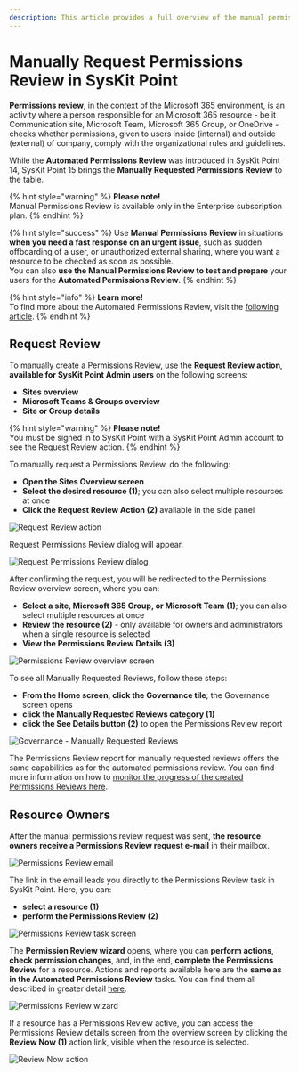 ```yaml
---
description: This article provides a full overview of the manual permissions review process in SysKit Point.
---
```


# Manually Request Permissions Review in SysKit Point

**Permissions review**, in the context of the Microsoft 365 environment, is an activity where a person responsible for an Microsoft 365 resource - be it Communication site, Microsoft Team, Microsoft 365 Group, or OneDrive - checks whether permissions, given to users inside \(internal\) and outside \(external\) of company, comply with the organizational rules and guidelines.

While the **Automated Permissions Review** was introduced in SysKit Point 14, SysKit Point 15 brings the **Manually Requested Permissions Review** to the table.

{% hint style="warning" %}
**Please note!**  
Manual Permissions Review is available only in the Enterprise subscription plan.
{% endhint %}

{% hint style="success" %}
Use **Manual Permissions Review** in situations **when you need a fast response on an urgent issue**, such as sudden offboarding of a user, or unauthorized external sharing, where you want a resource to be checked as soon as possible.  
You can also **use the Manual Permissions Review to test and prepare** your users for the **Automated Permissions Review**.
{% endhint %}

{% hint style="info" %}
**Learn more!**  
To find more about the Automated Permissions Review, visit the [following article](permissions-review.md).
{% endhint %}

## Request Review

To manually create a Permissions Review, use the **Request Review action**, **available for SysKit Point Admin users** on the following screens:

* **Sites overview**
* **Microsoft Teams & Groups overview**
* **Site or Group details**

{% hint style="warning" %}
**Please note!**  
You must be signed in to SysKit Point with a SysKit Point Admin account to see the Request Review action.
{% endhint %}

To manually request a Permissions Review, do the following:

* **Open the Sites Overview screen**
* **Select the desired resource \(1\)**; you can also select multiple resources at once
* **Click the Request Review Action \(2\)** available in the side panel

![Request Review action](../../.gitbook/assets/manually-request-permissions-review_request-review.png)

Request Permissions Review dialog will appear.

![Request Permissions Review dialog](../../.gitbook/assets/manually-request-permissions-review_request-review-dialog.png)

After confirming the request, you will be redirected to the Permissions Review overview screen, where you can:

* **Select a site, Microsoft 365 Group, or Microsoft Team \(1\)**; you can also select multiple resources at once
* **Review the resource \(2\)** - only available for owners and administrators when a single resource is selected
* **View the Permissions Review Details \(3\)** 

![Permissions Review overview screen](../../.gitbook/assets/manually-request-permissions-review_review-overview.png)

To see all Manually Requested Reviews, follow these steps:

* **From the Home screen, click the Governance tile**; the Governance screen opens
* **click the Manually Requested Reviews category \(1\)**
* **click the See Details button \(2\)** to open the Permissions Review report 

![Governance - Manually Requested Reviews](../../.gitbook/assets/manually-request-permissions-review_governance.png)

The Permissions Review report for manually requested reviews offers the same capabilities as for the automated permissions review. You can find more information on how to [monitor the progress of the created Permissions Reviews here](monitor-permissions-review.md).

## Resource Owners

After the manual permissions review request was sent, **the resource owners receive a Permissions Review request e-mail** in their mailbox.

![Permissions Review email](../../.gitbook/assets/manually-request-permissions-review_email.png)

The link in the email leads you directly to the Permissions Review task in SysKit Point. Here, you can:

* **select a resource \(1\)**
* **perform the Permissions Review \(2\)**

![Permissions Review task screen](../../.gitbook/assets/manually-request-permissions-review_task.png)

The **Permission Review wizard** opens, where you can **perform actions**, **check permission changes**, and, in the end, **complete the Permissions Review** for a resource. Actions and reports available here are the **same as in the Automated Permissions Review** tasks. You can find them all described in greater detail [here](permissions-review.md#permissions-review-task-details).

![Permissions Review wizard](../../.gitbook/assets/manually-request-permissions-review_wizard.png)

If a resource has a Permissions Review active, you can access the Permissions Review details screen from the overview screen by clicking the **Review Now \(1\)** action link, visible when the resource is selected.

![Review Now action](../../.gitbook/assets/manually-request-permissions-review_review-now.png)

